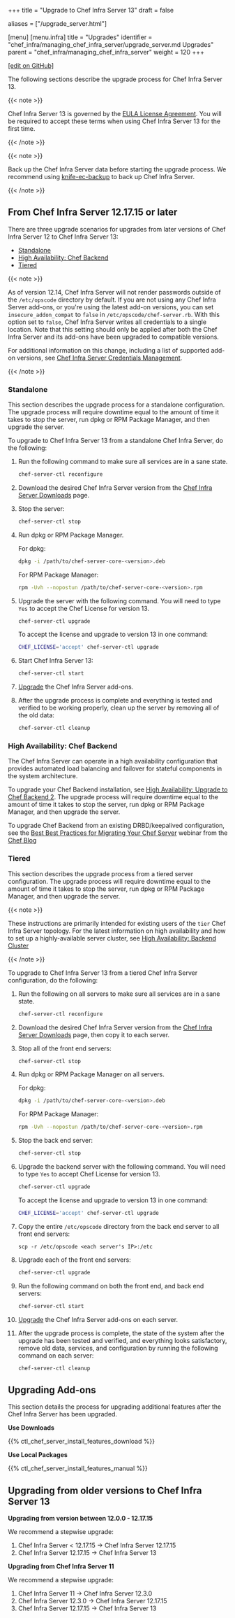 +++
title = "Upgrade to Chef Infra Server 13"
draft = false

aliases = ["/upgrade_server.html"]

[menu]
  [menu.infra]
    title = "Upgrades"
    identifier = "chef_infra/managing_chef_infra_server/upgrade_server.md Upgrades"
    parent = "chef_infra/managing_chef_infra_server"
    weight = 120
+++

[\[edit on GitHub\]](https://github.com/chef/chef-web-docs/blob/master/content/upgrade_server.md)

The following sections describe the upgrade process for Chef Infra Server 13.

{{< note >}}

Chef Infra Server 13 is governed by the [EULA License
Agreement](https://docs.chef.io/chef_license_accept/#chef-infra-server).
You will be required to accept these terms when using Chef Infra Server 13
for the first time.

{{< /note >}}

{{< note >}}

Back up the Chef Infra Server data before starting the upgrade process. We
recommend using [knife-ec-backup](https://github.com/chef/knife-ec-backup) to
back up Chef Infra Server.

{{< /note >}}

## From Chef Infra Server 12.17.15 or later

There are three upgrade scenarios for upgrades from later versions of
Chef Infra Server 12 to Chef Infra Server 13:

-   [Standalone](/upgrade_server/#standalone)
-   [High Availability: Chef Backend](/upgrade_server/#high-availability-chef-backend)
-   [Tiered](/upgrade_server/#tiered)

{{< note >}}

As of version 12.14, Chef Infra Server will not render passwords outside of
the `/etc/opscode` directory by default. If you are not using any Chef
Infra Server add-ons, or you're using the latest add-on versions, you
can set `insecure_addon_compat` to `false` in
`/etc/opscode/chef-server.rb`. With this option set to `false`, Chef
Infra Server writes all credentials to a single location. Note that this
setting should only be applied after both the Chef Infra Server and its
add-ons have been upgraded to compatible versions.

For additional information on this change, including a list of supported
add-on versions, see [Chef Infra Server Credentials
Management](/server_security/#chef-infra-server-credentials-management).

{{< /note >}}

### Standalone

This section describes the upgrade process for a standalone
configuration. The upgrade process will require downtime equal to the
amount of time it takes to stop the server, run dpkg or RPM Package
Manager, and then upgrade the server.

To upgrade to Chef Infra Server 13 from a standalone Chef Infra Server, do the
following:

1.  Run the following command to make sure all services are in a sane
    state.

    ``` bash
    chef-server-ctl reconfigure
    ```

1.  Download the desired Chef Infra Server version from the [Chef Infra
    Server Downloads](https://downloads.chef.io/chef-server) page.

1.  Stop the server:

    ``` bash
    chef-server-ctl stop
    ```

1.  Run dpkg or RPM Package Manager.

    For dpkg:

    ``` bash
    dpkg -i /path/to/chef-server-core-<version>.deb
    ```

    For RPM Package Manager:

    ``` bash
    rpm -Uvh --nopostun /path/to/chef-server-core-<version>.rpm
    ```

1.  Upgrade the server with the following command. You will
    need to type `Yes` to accept the Chef License for version 13.

    ``` bash
    chef-server-ctl upgrade
    ```
    To accept the license and upgrade to version 13 in one command:

    ```bash
    CHEF_LICENSE='accept' chef-server-ctl upgrade
    ```

1.  Start Chef Infra Server 13:

    ``` bash
    chef-server-ctl start
    ```

1.  [Upgrade](#upgrading-add-ons) the Chef Infra
    Server add-ons.

1.  After the upgrade process is complete and everything is tested and
    verified to be working properly, clean up the server by removing all
    of the old data:

    ``` bash
    chef-server-ctl cleanup
    ```

### High Availability: Chef Backend

The Chef Infra Server can operate in a high availability configuration
that provides automated load balancing and failover for stateful
components in the system architecture.

To upgrade your Chef Backend installation, see [High Availability:
Upgrade to Chef Backend 2](/upgrade_server_ha_v2/). The upgrade
process will require downtime equal to the amount of time it takes to
stop the server, run dpkg or RPM Package Manager, and then upgrade the
server.

To upgrade Chef Backend from an existing DRBD/keepalived configuration,
see the [Best Best Practices for Migrating Your Chef
Server](https://blog.chef.io/2018/04/06/best-practices-for-migrating-your-chef-server/)
webinar from the [Chef Blog](https://blog.chef.io/)

### Tiered

This section describes the upgrade process from a tiered server
configuration. The upgrade process will require downtime equal to the
amount of time it takes to stop the server, run dpkg or RPM Package
Manager, and then upgrade the server.

{{< note >}}

These instructions are primarily intended for existing users of the
`tier` Chef Infra Server topology. For the latest information on high
availability and how to set up a highly-available server cluster, see
[High Availability: Backend Cluster](/install_server_ha/)

{{< /note >}}

To upgrade to Chef Infra Server 13 from a tiered Chef Infra Server
configuration, do the following:

1.  Run the following on all servers to make sure all services are in a
    sane state.

    ``` bash
    chef-server-ctl reconfigure
    ```

1.  Download the desired Chef Infra Server version from the [Chef Infra
    Server Downloads](https://downloads.chef.io/chef-server) page, then
    copy it to each server.

1.  Stop all of the front end servers:

    ``` bash
    chef-server-ctl stop
    ```

1.  Run dpkg or RPM Package Manager on all servers.

    For dpkg:

    ``` bash
    dpkg -i /path/to/chef-server-core-<version>.deb
    ```

    For RPM Package Manager:

    ``` bash
    rpm -Uvh --nopostun /path/to/chef-server-core-<version>.rpm
    ```

1.  Stop the back end server:

    ``` bash
    chef-server-ctl stop
    ```

1.  Upgrade the backend server with the following command. You will
    need to type `Yes` to accept Chef License for version 13.

    ``` bash
    chef-server-ctl upgrade
    ```
    To accept the license and upgrade to version 13 in one command:

    ```bash
    CHEF_LICENSE='accept' chef-server-ctl upgrade
    ```

1.  Copy the entire `/etc/opscode` directory from the back end server to
    all front end servers:

    ``` none
    scp -r /etc/opscode <each server's IP>:/etc
    ```

1.  Upgrade each of the front end servers:

    ``` bash
    chef-server-ctl upgrade
    ```

1.  Run the following command on both the front end, and back end
    servers:

    ``` bash
    chef-server-ctl start
    ```

1.  [Upgrade](#upgrading-add-ons) the Chef Infra
    Server add-ons on each server.

1.  After the upgrade process is complete, the state of the system after
    the upgrade has been tested and verified, and everything looks
    satisfactory, remove old data, services, and configuration by
    running the following command on each server:

    ``` bash
    chef-server-ctl cleanup
    ```

## Upgrading Add-ons

This section details the process for upgrading additional features after
the Chef Infra Server has been upgraded.

**Use Downloads**

{{% ctl_chef_server_install_features_download %}}

**Use Local Packages**

{{% ctl_chef_server_install_features_manual %}}

## Upgrading from older versions to Chef Infra Server 13

**Upgrading from version between 12.0.0 - 12.17.15**

We recommend a stepwise upgrade:
1. Chef Infra Server < 12.17.15 -> Chef Infra Server 12.17.15
1. Chef Infra Server 12.17.15 -> Chef Infra Server 13

**Upgrading from Chef Infra Server 11**

We recommend a stepwise upgrade:
1. Chef Infra Server 11 -> Chef Infra Server 12.3.0
1. Chef Infra Server 12.3.0 -> Chef Infra Server 12.17.15
1. Chef Infra Server 12.17.15 -> Chef Infra Server 13

